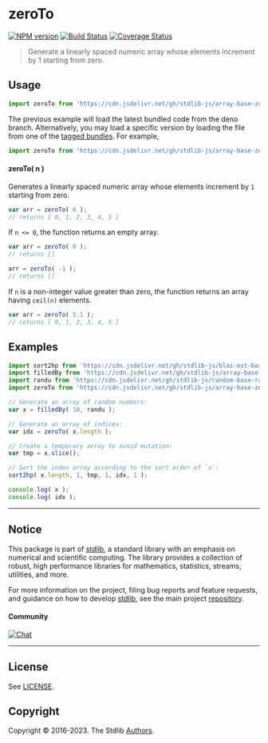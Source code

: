 <!--

@license Apache-2.0

Copyright (c) 2022 The Stdlib Authors.

Licensed under the Apache License, Version 2.0 (the "License");
you may not use this file except in compliance with the License.
You may obtain a copy of the License at

   http://www.apache.org/licenses/LICENSE-2.0

Unless required by applicable law or agreed to in writing, software
distributed under the License is distributed on an "AS IS" BASIS,
WITHOUT WARRANTIES OR CONDITIONS OF ANY KIND, either express or implied.
See the License for the specific language governing permissions and
limitations under the License.

-->

# zeroTo

[![NPM version][npm-image]][npm-url] [![Build Status][test-image]][test-url] [![Coverage Status][coverage-image]][coverage-url] <!-- [![dependencies][dependencies-image]][dependencies-url] -->

> Generate a linearly spaced numeric array whose elements increment by 1 starting from zero.



<section class="usage">

## Usage

```javascript
import zeroTo from 'https://cdn.jsdelivr.net/gh/stdlib-js/array-base-zero-to@deno/mod.js';
```
The previous example will load the latest bundled code from the deno branch. Alternatively, you may load a specific version by loading the file from one of the [tagged bundles](https://github.com/stdlib-js/array-base-zero-to/tags). For example,

```javascript
import zeroTo from 'https://cdn.jsdelivr.net/gh/stdlib-js/array-base-zero-to@v0.0.6-deno/mod.js';
```

#### zeroTo( n )

Generates a linearly spaced numeric array whose elements increment by `1` starting from zero.

```javascript
var arr = zeroTo( 6 );
// returns [ 0, 1, 2, 3, 4, 5 ]
```

If `n <= 0`, the function returns an empty array.

```javascript
var arr = zeroTo( 0 );
// returns []

arr = zeroTo( -1 );
// returns []
```

If `n` is a non-integer value greater than zero, the function returns an array having `ceil(n)` elements.

```javascript
var arr = zeroTo( 5.1 );
// returns [ 0, 1, 2, 3, 4, 5 ]
```

</section>

<!-- /.usage -->

<section class="notes">

</section>

<!-- /.notes -->

<section class="examples">

## Examples

<!-- eslint no-undef: "error" -->

```javascript
import sort2hp from 'https://cdn.jsdelivr.net/gh/stdlib-js/blas-ext-base-gsort2hp@deno/mod.js';
import filledBy from 'https://cdn.jsdelivr.net/gh/stdlib-js/array-base-filled-by@deno/mod.js';
import randu from 'https://cdn.jsdelivr.net/gh/stdlib-js/random-base-randu@deno/mod.js';
import zeroTo from 'https://cdn.jsdelivr.net/gh/stdlib-js/array-base-zero-to@deno/mod.js';

// Generate an array of random numbers:
var x = filledBy( 10, randu );

// Generate an array of indices:
var idx = zeroTo( x.length );

// Create a temporary array to avoid mutation:
var tmp = x.slice();

// Sort the index array according to the sort order of `x`:
sort2hp( x.length, 1, tmp, 1, idx, 1 );

console.log( x );
console.log( idx );
```

</section>

<!-- /.examples -->

<!-- Section for related `stdlib` packages. Do not manually edit this section, as it is automatically populated. -->

<section class="related">

</section>

<!-- /.related -->

<!-- Section for all links. Make sure to keep an empty line after the `section` element and another before the `/section` close. -->


<section class="main-repo" >

* * *

## Notice

This package is part of [stdlib][stdlib], a standard library with an emphasis on numerical and scientific computing. The library provides a collection of robust, high performance libraries for mathematics, statistics, streams, utilities, and more.

For more information on the project, filing bug reports and feature requests, and guidance on how to develop [stdlib][stdlib], see the main project [repository][stdlib].

#### Community

[![Chat][chat-image]][chat-url]

---

## License

See [LICENSE][stdlib-license].


## Copyright

Copyright &copy; 2016-2023. The Stdlib [Authors][stdlib-authors].

</section>

<!-- /.stdlib -->

<!-- Section for all links. Make sure to keep an empty line after the `section` element and another before the `/section` close. -->

<section class="links">

[npm-image]: http://img.shields.io/npm/v/@stdlib/array-base-zero-to.svg
[npm-url]: https://npmjs.org/package/@stdlib/array-base-zero-to

[test-image]: https://github.com/stdlib-js/array-base-zero-to/actions/workflows/test.yml/badge.svg?branch=v0.0.6
[test-url]: https://github.com/stdlib-js/array-base-zero-to/actions/workflows/test.yml?query=branch=v0.0.6

[coverage-image]: https://img.shields.io/codecov/c/github/stdlib-js/array-base-zero-to/main.svg
[coverage-url]: https://codecov.io/github/stdlib-js/array-base-zero-to?branch=v0.0.6

<!--

[dependencies-image]: https://img.shields.io/david/stdlib-js/array-base-zero-to.svg
[dependencies-url]: https://david-dm.org/stdlib-js/array-base-zero-to/main

-->

[chat-image]: https://img.shields.io/gitter/room/stdlib-js/stdlib.svg
[chat-url]: https://gitter.im/stdlib-js/stdlib/

[stdlib]: https://github.com/stdlib-js/stdlib

[stdlib-authors]: https://github.com/stdlib-js/stdlib/graphs/contributors

[umd]: https://github.com/umdjs/umd
[es-module]: https://developer.mozilla.org/en-US/docs/Web/JavaScript/Guide/Modules

[deno-url]: https://github.com/stdlib-js/array-base-zero-to/tree/deno
[umd-url]: https://github.com/stdlib-js/array-base-zero-to/tree/umd
[esm-url]: https://github.com/stdlib-js/array-base-zero-to/tree/esm
[branches-url]: https://github.com/stdlib-js/array-base-zero-to/blob/main/branches.md

[stdlib-license]: https://raw.githubusercontent.com/stdlib-js/array-base-zero-to/main/LICENSE

</section>

<!-- /.links -->

